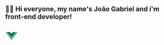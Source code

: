 ## 👋🏽 Hi everyone, my name's João Gabriel and i'm front-end developer!

<div style="display: inline_block"><br>
  <img align="center" alt="Biel-Vue" height="30" width="40" src="https://raw.githubusercontent.com/devicons/devicon/master/icons/vuejs/vuejs-original.svg"
  <img align="center" alt="Biel-Js" height="30" width="40" src="https://raw.githubusercontent.com/devicons/devicon/master/icons/javascript/javascript-plain.svg"
</div>
